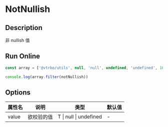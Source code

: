 # NotNullish

## Description
非 nullish 值

## Run Online

<RunCode symbolize="not-nullish-yh51OsK4" :language="ts" :dependency="`
function notNullish<T>(value: T | null | undefined): value is NonNullable<T> {
  return value != null
}`">

```ts
const array = ['@vtrbo/utils', null, 'null', undefined, 'undefined', 100, true, { name: 'Victor Bo' }, () => 'string']

console.log(array.filter(notNullish))
```

</RunCode>

## Options

<div class="utils-table">

| 属性名 | 说明 | 类型 | 默认值 |
| --- | --- | --- | --- |
| value | 欲校验的值 | T \| null \| undefined | - |

</div>